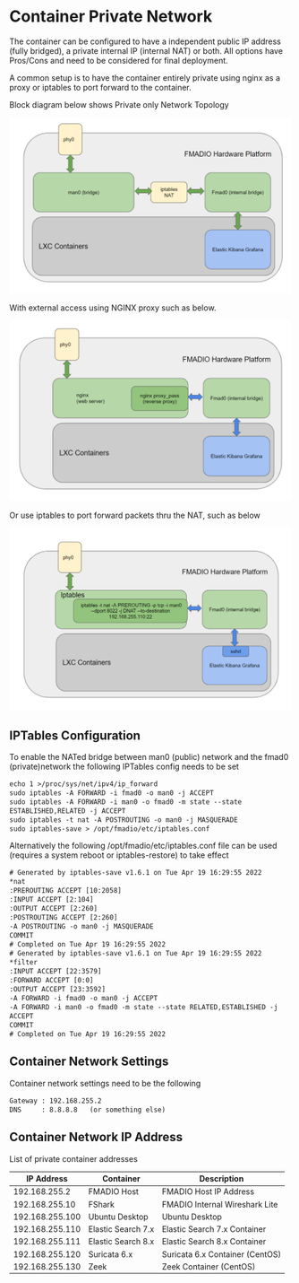 # Container Private Network

The container can be configured to have a independent public IP address (fully bridged), a private internal IP (internal NAT) or both. All options have Pros/Cons and need to be considered for final deployment.&#x20;

A common setup is to have the container entirely private using nginx as a proxy or iptables to port forward to the container.&#x20;

Block diagram below shows Private only Network Topology

![Private LXC Networking](<../.gitbook/assets/image (130).png>)

With external access using NGINX proxy such as below.

![FMADIO NGINX Proxy to Private Container](<../.gitbook/assets/image (124) (1).png>)

Or use iptables to port forward packets thru the NAT, such as below

![FMADIO  Private Container Port Forwarding](<../.gitbook/assets/image (120).png>)

## IPTables Configuration

To enable the NATed bridge between man0 (public) network and the fmad0 (private)network the following IPTables config needs to be set

```
echo 1 >/proc/sys/net/ipv4/ip_forward
sudo iptables -A FORWARD -i fmad0 -o man0 -j ACCEPT
sudo iptables -A FORWARD -i man0 -o fmad0 -m state --state ESTABLISHED,RELATED -j ACCEPT
sudo iptables -t nat -A POSTROUTING -o man0 -j MASQUERADE
sudo iptables-save > /opt/fmadio/etc/iptables.conf
```

Alternatively the following /opt/fmadio/etc/iptables.conf file can be used (requires a system reboot or iptables-restore) to take effect

```
# Generated by iptables-save v1.6.1 on Tue Apr 19 16:29:55 2022
*nat
:PREROUTING ACCEPT [10:2058]
:INPUT ACCEPT [2:104]
:OUTPUT ACCEPT [2:260]
:POSTROUTING ACCEPT [2:260]
-A POSTROUTING -o man0 -j MASQUERADE
COMMIT
# Completed on Tue Apr 19 16:29:55 2022
# Generated by iptables-save v1.6.1 on Tue Apr 19 16:29:55 2022
*filter
:INPUT ACCEPT [22:3579]
:FORWARD ACCEPT [0:0]
:OUTPUT ACCEPT [23:3592]
-A FORWARD -i fmad0 -o man0 -j ACCEPT
-A FORWARD -i man0 -o fmad0 -m state --state RELATED,ESTABLISHED -j ACCEPT
COMMIT
# Completed on Tue Apr 19 16:29:55 2022

```

## Container Network Settings

Container network settings need to be the following

```
Gateway : 192.168.255.2
DNS     : 8.8.8.8   (or something else)
```

## Container Network IP Address

List of private container addresses&#x20;

| IP Address      | Container          | Description                     |
| --------------- | ------------------ | ------------------------------- |
| 192.168.255.2   | FMADIO Host        | FMADIO Host IP Address          |
| 192.168.255.10  | FShark             | FMADIO Internal Wireshark Lite  |
| 192.168.255.100 | Ubuntu Desktop     | Ubuntu Desktop                  |
| 192.168.255.110 | Elastic Search 7.x | Elastic Search 7.x Container    |
| 192.168.255.111 | Elastic Search 8.x | Elastic Search 8.x Container    |
| 192.168.255.120 | Suricata 6.x       | Suricata 6.x Container (CentOS) |
| 192.168.255.130 | Zeek               | Zeek Container (CentOS)         |
